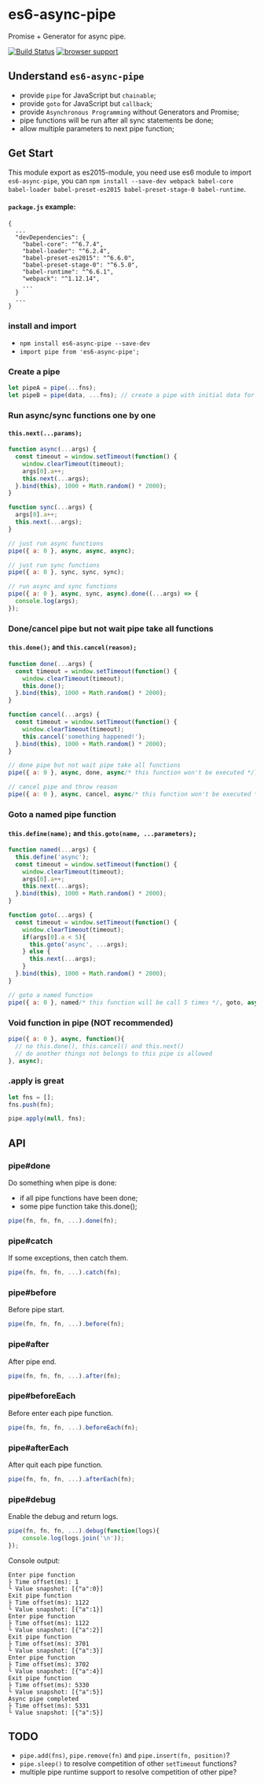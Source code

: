 # es6-async-pipe
Promise + Generator for async pipe.

[![Build Status](https://travis-ci.org/Elvisz/es6-async-pipe.svg?branch=master)](https://travis-ci.org/Elvisz/es6-async-pipe)
[![browser support](https://ci.testling.com/Elvisz/es6-async-pipe.png)
](https://ci.testling.com/Elvisz/es6-async-pipe)

## Understand `es6-async-pipe`
* provide `pipe` for JavaScript but `chainable`;
* provide `goto` for JavaScript but `callback`;
* provide `Asynchronous Programming` without Generators and Promise;
* pipe functions will be run after all sync statements be done;
* allow multiple parameters to next pipe function;

## Get Start
This module export as es2015-module, you need use es6 module to import `es6-async-pipe`, you can `npm install --save-dev webpack babel-core babel-loader babel-preset-es2015 babel-preset-stage-0 babel-runtime`.

#### `package.js` example:
```
{
  ...
  "devDependencies": {
    "babel-core": "^6.7.4",
    "babel-loader": "^6.2.4",
    "babel-preset-es2015": "^6.6.0",
    "babel-preset-stage-0": "^6.5.0",
    "babel-runtime": "^6.6.1",
    "webpack": "^1.12.14",
    ...
  }
  ...
}
```

### install and import
* `npm install es6-async-pipe --save-dev`
* `import pipe from 'es6-async-pipe';`

### Create a pipe
```javascript
let pipeA = pipe(...fns);
let pipeB = pipe(data, ...fns); // create a pipe with initial data for following functions call
```

### Run async/sync functions one by one
#### `this.next(...params);`
``` javascript
function async(...args) {
  const timeout = window.setTimeout(function() {
    window.clearTimeout(timeout);
    args[0].a++;
    this.next(...args);
  }.bind(this), 1000 + Math.random() * 2000);
}

function sync(...args) {
  args[0].a++;
  this.next(...args);
}

// just run async functions
pipe({ a: 0 }, async, async, async);

// just run sync functions
pipe({ a: 0 }, sync, sync, sync);

// run async and sync functions
pipe({ a: 0 }, async, sync, async).done((...args) => {
  console.log(args);
});
```

### Done/cancel pipe but not wait pipe take all functions
#### `this.done();` and `this.cancel(reason);`
``` javascript
function done(...args) {
  const timeout = window.setTimeout(function() {
    window.clearTimeout(timeout);
    this.done();
  }.bind(this), 1000 + Math.random() * 2000);
}

function cancel(...args) {
  const timeout = window.setTimeout(function() {
    window.clearTimeout(timeout);
    this.cancel('something happened!');
  }.bind(this), 1000 + Math.random() * 2000);
}

// done pipe but not wait pipe take all functions
pipe({ a: 0 }, async, done, async/* this function won't be executed */);

// cancel pipe and throw reason
pipe({ a: 0 }, async, cancel, async/* this function won't be executed */);
```

### Goto a named pipe function
#### `this.define(name);` and `this.goto(name, ...parameters);`
``` javascript
function named(...args) {
  this.define('async');
  const timeout = window.setTimeout(function() {
    window.clearTimeout(timeout);
    args[0].a++;
    this.next(...args);
  }.bind(this), 1000 + Math.random() * 2000);
}

function goto(...args) {
  const timeout = window.setTimeout(function() {
    window.clearTimeout(timeout);
    if(args[0].a < 5){
      this.goto('async', ...args);
    } else {
      this.next(...args);
    }
  }.bind(this), 1000 + Math.random() * 2000);
}

// goto a named function
pipe({ a: 0 }, named/* this function will be call 5 times */, goto, async);
```

### Void function in pipe (NOT recommended)
``` javascript
pipe({ a: 0 }, async, function(){
  // no this.done(), this.cancel() and this.next()
  // do another things not belongs to this pipe is allowed
}, async);
```

### .apply is great
```javascript
let fns = [];
fns.push(fn);

pipe.apply(null, fns);
```


## API

### pipe#done
Do something when pipe is done:
* if all pipe functions have been done;
* some pipe function take this.done();
``` javascript
pipe(fn, fn, fn, ...).done(fn);
```

### pipe#catch
If some exceptions, then catch them.
``` javascript
pipe(fn, fn, fn, ...).catch(fn);
```

### pipe#before
Before pipe start.
``` javascript
pipe(fn, fn, fn, ...).before(fn);
```

### pipe#after
After pipe end.
``` javascript
pipe(fn, fn, fn, ...).after(fn);
```

### pipe#beforeEach
Before enter each pipe function.
``` javascript
pipe(fn, fn, fn, ...).beforeEach(fn);
```

### pipe#afterEach
After quit each pipe function.
``` javascript
pipe(fn, fn, fn, ...).afterEach(fn);
```

### pipe#debug
Enable the debug and return logs.
``` javascript
pipe(fn, fn, fn, ...).debug(function(logs){
    console.log(logs.join('\n'));
});
```
Console output:
```
Enter pipe function
├ Time offset(ms): 1
└ Value snapshot: [{"a":0}]
Exit pipe function
├ Time offset(ms): 1122
└ Value snapshot: [{"a":1}]
Enter pipe function
├ Time offset(ms): 1122
└ Value snapshot: [{"a":2}]
Exit pipe function
├ Time offset(ms): 3701
└ Value snapshot: [{"a":3}]
Enter pipe function
├ Time offset(ms): 3702
└ Value snapshot: [{"a":4}]
Exit pipe function
├ Time offset(ms): 5330
└ Value snapshot: [{"a":5}]
Async pipe completed
├ Time offset(ms): 5331
└ Value snapshot: [{"a":5}]
```

## TODO
* `pipe.add(fns)`, `pipe.remove(fn)` and `pipe.insert(fn, position)`?
* `pipe.sleep()` to resolve competition of other `setTimeout` functions?
* multiple pipe runtime support to resolve competition of other pipe?
